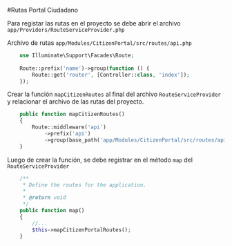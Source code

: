 #Rutas Portal Ciudadano

Para registar las rutas en el proyecto se debe abrir el archivo ````app/Providers/RouteServiceProvider.php````

Archivo de rutas ````app/Modules/CitizenPortal/src/routes/api.php````

```php
    use Illuminate\Support\Facades\Route;
    
    Route::prefix('name')->group(function () {
        Route::get('router', [Controller::class, 'index']);
    });
```

Crear la función ````mapCitizenRoutes```` al final del archivo ````RouteServiceProvider```` y relacionar el archivo de las rutas del proyecto.

```php
    public function mapCitizenRoutes()
    {
        Route::middleware('api')
            ->prefix('api')
            ->group(base_path('app/Modules/CitizenPortal/src/routes/api.php'));
    }
```

Luego de crear la función, se debe registrar en el método ````map```` del ````RouteServiceProvider````
```php
    /**
     * Define the routes for the application.
     *
     * @return void
     */
    public function map()
    {
        //...
        $this->mapCitizenPortalRoutes();
    }
```
